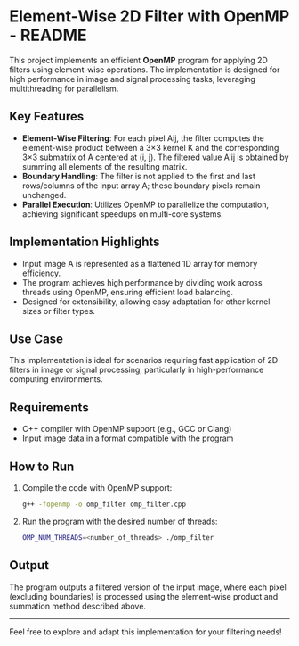 # Element-Wise 2D Filter with OpenMP - README

This project implements an efficient **OpenMP** program for applying 2D filters using element-wise operations. The implementation is designed for high performance in image and signal processing tasks, leveraging multithreading for parallelism.

## Key Features
- **Element-Wise Filtering**: For each pixel Aij, the filter computes the element-wise product between a 3×3 kernel K and the corresponding 3×3 submatrix of A centered at (i, j). The filtered value A'ij is obtained by summing all elements of the resulting matrix.
- **Boundary Handling**: The filter is not applied to the first and last rows/columns of the input array A; these boundary pixels remain unchanged.
- **Parallel Execution**: Utilizes OpenMP to parallelize the computation, achieving significant speedups on multi-core systems.

## Implementation Highlights
- Input image A is represented as a flattened 1D array for memory efficiency.
- The program achieves high performance by dividing work across threads using OpenMP, ensuring efficient load balancing.
- Designed for extensibility, allowing easy adaptation for other kernel sizes or filter types.

## Use Case
This implementation is ideal for scenarios requiring fast application of 2D filters in image or signal processing, particularly in high-performance computing environments.

## Requirements
- C++ compiler with OpenMP support (e.g., GCC or Clang)
- Input image data in a format compatible with the program

## How to Run
1. Compile the code with OpenMP support:
   ```bash
   g++ -fopenmp -o omp_filter omp_filter.cpp
   ```
2. Run the program with the desired number of threads:
   ```bash
   OMP_NUM_THREADS=<number_of_threads> ./omp_filter
   ```

## Output
The program outputs a filtered version of the input image, where each pixel (excluding boundaries) is processed using the element-wise product and summation method described above.

---

Feel free to explore and adapt this implementation for your filtering needs!
